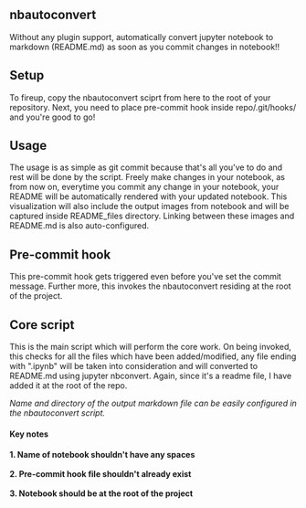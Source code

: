 ## nbautoconvert
  Without any plugin support, automatically convert jupyter notebook to markdown (README.md) as soon as you commit changes in notebook!!  

## Setup
  To fireup, copy the nbautoconvert sciprt from here to the root of your repository. Next, you need to place pre-commit hook inside repo/.git/hooks/ and you're good to go! 

## Usage
The usage is as simple as git commit because that's all you've to do and rest will be done by the script. Freely make changes in your notebook, as from now on, everytime you commit any change in your notebook, your README will be automatically rendered with your updated notebook. This visualization will also include the output images from notebook and will be captured inside README_files directory. Linking between these images and README.md is also auto-configured. 

## Pre-commit hook

  This pre-commit hook gets triggered even before you've set the commit message. Further more, this invokes the nbautoconvert residing at the root of the project.

## Core script

  This is the main script which will perform the core work. On being invoked, this checks for all the files which have been added/modified, any file ending with ".ipynb" will be taken into consideration and will converted to README.md using jupyter nbconvert. Again, since it's a readme file, I have added it at the root of the repo.  

*Name and directory of the output markdown file can be easily configured in the nbautoconvert script.*

<h4>Key notes<h4>
    1. Name of notebook shouldn't have any spaces<br>
	<br>2. Pre-commit hook file shouldn't already exist<br>
	<br>3. Notebook should be at the root of the project<br>


```python

```

